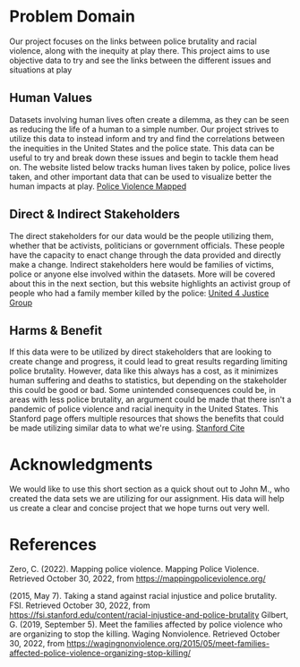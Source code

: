 # Problem Domain
Our project focuses on the links between police brutality and racial violence, along with the inequity at play there. This project aims to use objective data to try and see the links between the different issues and situations at play

## Human Values
Datasets involving human lives often create a dilemma, as they can be seen as reducing the life of a human to a simple number. Our project strives to utilize this data to instead inform and try and find the correlations between the inequities in the United States and the police state. This data can be useful to try and break down these issues and begin to tackle them head on. The website listed below tracks human lives taken by police, police lives taken, and other important data that can be used to visualize better the human impacts at play. [Police Violence Mapped](https://mappingpoliceviolence.org)

## Direct & Indirect Stakeholders
The direct stakeholders for our data would be the people utilizing them, whether that be activists, politicians or government officials. These people have the capacity to enact change through the data provided and directly make a change. Indirect stakeholders here would be families of victims, police or anyone else involved within the datasets. More will be covered about this in the next section, but this website highlights an activist group of people who had a family member killed by the police: [United 4 Justice Group](https://wagingnonviolence.org/2015/05/meet-families-affected-police-violence-organizing-stop-killing/)

## Harms & Benefit
If this data were to be utilized by direct stakeholders that are looking to create change and progress, it could lead to great results regarding limiting police brutality. However, data like this always has a cost, as it minimizes human suffering and deaths to statistics, but depending on the stakeholder this could be good or bad. Some unintended consequences could be, in areas with less police brutality, an argument could be made that there isn't a pandemic of police violence and racial inequity in the United States. This Stanford page offers multiple resources that shows the benefits that could be made utilizing similar data to what we're using. [Stanford Cite](https://fsi.stanford.edu/content/racial-injustice-and-police-brutality)

# Acknowledgments
We would like to use this short section as a quick shout out to John M., who created the data sets we are utilizing for our assignment. His data will help us create a clear and concise project that we hope turns out very well.

# References

Zero, C. (2022). Mapping police violence. Mapping Police Violence. Retrieved October 30, 2022, from https://mappingpoliceviolence.org/

(2015, May 7). Taking a stand against racial injustice and police brutality. FSI. Retrieved October 30, 2022, from https://fsi.stanford.edu/content/racial-injustice-and-police-brutality
Gilbert, G. (2019, September 5). Meet the families affected by police violence who are organizing to stop the killing. Waging Nonviolence. Retrieved October 30, 2022, from https://wagingnonviolence.org/2015/05/meet-families-affected-police-violence-organizing-stop-killing/
